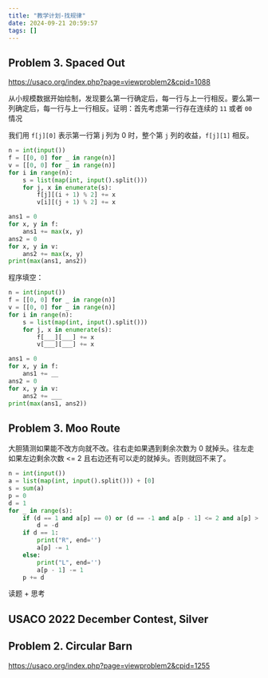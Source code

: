 ```yaml
---
title: "教学计划-找规律"
date: 2024-09-21 20:59:57
tags: []
---
```

## Problem 3. Spaced Out

https://usaco.org/index.php?page=viewproblem2&cpid=1088

从小规模数据开始绘制，发现要么第一行确定后，每一行与上一行相反。要么第一列确定后，每一行与上一行相反。证明：首先考虑第一行存在连续的 `11` 或者 `00` 情况

我们用 `f[j][0]` 表示第一行第 j 列为 0 时，整个第 `j` 列的收益，`f[j][1]` 相反。

```python
n = int(input())
f = [[0, 0] for _ in range(n)]
v = [[0, 0] for _ in range(n)]
for i in range(n):
    s = list(map(int, input().split()))
    for j, x in enumerate(s):
        f[j][(i + 1) % 2] += x
        v[i][(j + 1) % 2] += x

ans1 = 0
for x, y in f:
    ans1 += max(x, y)
ans2 = 0
for x, y in v:
    ans2 += max(x, y)
print(max(ans1, ans2))
```

程序填空：

```python
n = int(input())
f = [[0, 0] for _ in range(n)]
v = [[0, 0] for _ in range(n)]
for i in range(n):
    s = list(map(int, input().split()))
    for j, x in enumerate(s):
        f[___][___] += x
        v[___][___] += x

ans1 = 0
for x, y in f:
    ans1 += __
ans2 = 0
for x, y in v:
    ans2 += ___
print(max(ans1, ans2))
```
## Problem 3. Moo Route

大胆猜测如果能不改方向就不改。往右走如果遇到剩余次数为 0 就掉头。往左走如果左边剩余次数 <= 2 且右边还有可以走的就掉头。否则就回不来了。

```python
n = int(input())
a = list(map(int, input().split())) + [0]
s = sum(a)
p = 0
d = 1
for _ in range(s):
    if (d == 1 and a[p] == 0) or (d == -1 and a[p - 1] <= 2 and a[p] > 0):
        d = -d
    if d == 1:
        print("R", end='')
        a[p] -= 1
    else:
        print("L", end='')
        a[p - 1] -= 1
    p += d
```

读题 + 思考

## USACO 2022 December Contest, Silver
## Problem 2. Circular Barn

https://usaco.org/index.php?page=viewproblem2&cpid=1255
